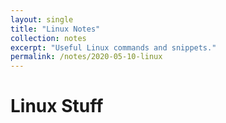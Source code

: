 ```yaml
---
layout: single
title: "Linux Notes"
collection: notes
excerpt: "Useful Linux commands and snippets."
permalink: /notes/2020-05-10-linux
---
```


# Linux Stuff